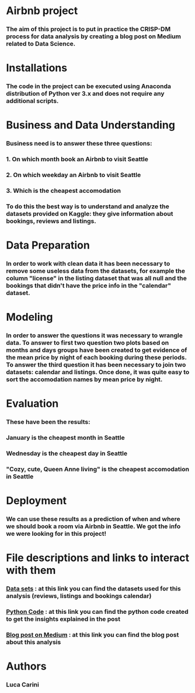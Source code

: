# Airbnb project

### The aim of this project is to put in practice the CRISP-DM process for data analysis by creating a blog post on Medium related to Data Science.

# Installations

### The code in the project can be executed using Anaconda distribution of Python ver 3.x and does not require any additional scripts.

# Business and Data Understanding

### Business need is to answer these three questions:
### 1. On which month book an Airbnb to visit Seattle
### 2. On which weekday an Airbnb to visit Seattle
### 3. Which is the cheapest accomodation

### To do this the best way is to understand and analyze the datasets provided on Kaggle: they give information about bookings, reviews and listings.

# Data Preparation

### In order to work with clean data it has been necessary to remove some useless data from the datasets, for example the column "license" in the listing dataset that was all null and the bookings that didn't have the price info in the "calendar" dataset.

# Modeling

### In order to answer the questions it was necessary to wrangle data. To answer to first two question two plots based on months and days groups have been created to get evidence of the mean price by night of each booking during these periods. To answer the third question it has been necessary to join two datasets: calendar and listings. Once done, it was quite easy to sort the accomodation names by mean price by night.

# Evaluation

### These have been the results:
### January is the cheapest month in Seattle
### Wednesday is the cheapest day in Seattle
### "Cozy, cute, Queen Anne living" is the cheapest accomodation in Seattle

# Deployment

### We can use these results as a prediction of when and where we should book a room via Airbnb in Seattle. We got the info we were looking for in this project! 

# File descriptions and links to interact with them

### [Data sets](https://www.kaggle.com/airbnb/seattle/data) : at this link you can find the datasets used for this analysis (reviews, listings and bookings calendar)
### [Python Code](https://github.com/carini93/DataScienceBlogPost/blob/master/When%20and%20where%20do%20an%20holiday%20in%20Seattle(1).ipynb) : at this link you can find the python code created to get the insights explained in the post
### [Blog post on Medium](https://medium.com/@carini93luca/when-and-where-should-you-book-an-holiday-in-seattle-c08702998a6c?sk=9b2eb2fabcd0b74b23816745a689e0a7) : at this link you can find the blog post about this analysis

# Authors

### Luca Carini










